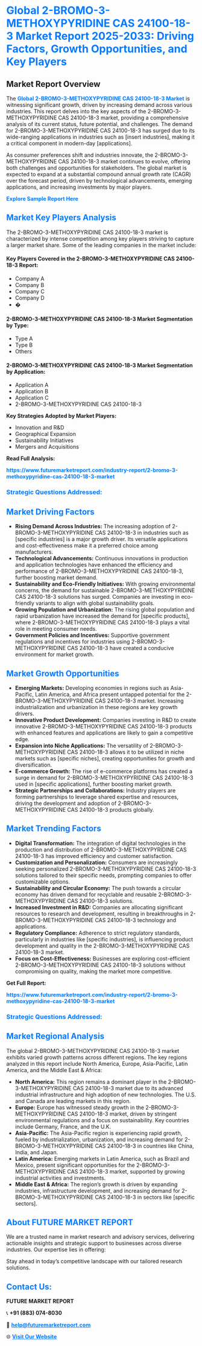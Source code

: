 <h1 style="color: #007BFF;">Global 2-BROMO-3-METHOXYPYRIDINE CAS 24100-18-3 Market Report 2025-2033: Driving Factors, Growth Opportunities, and Key Players</h1>

<section id="overview">
<h2>Market Report Overview</h2>
<p>The <a href="https://www.futuremarketreport.com/industry-report/2-bromo-3-methoxypyridine-cas-24100-18-3-market" style="color: #007BFF; text-decoration: none;"><strong>Global 2-BROMO-3-METHOXYPYRIDINE CAS 24100-18-3 Market</strong></a> is witnessing significant growth, driven by increasing demand across various industries. This report delves into the key aspects of the 2-BROMO-3-METHOXYPYRIDINE CAS 24100-18-3 market, providing a comprehensive analysis of its current status, future potential, and challenges. The demand for 2-BROMO-3-METHOXYPYRIDINE CAS 24100-18-3 has surged due to its wide-ranging applications in industries such as [insert industries], making it a critical component in modern-day [applications].</p>
<p>As consumer preferences shift and industries innovate, the 2-BROMO-3-METHOXYPYRIDINE CAS 24100-18-3 market continues to evolve, offering both challenges and opportunities for stakeholders. The global market is expected to expand at a substantial compound annual growth rate (CAGR) over the forecast period, driven by technological advancements, emerging applications, and increasing investments by major players.</p>
</section>

<section id="overview">
<p><a href="https://www.futuremarketreport.com/request-sample/reportId=112653" style="color: #007BFF; text-decoration: none;"><strong>Explore Sample Report Here</strong></a></p>
</section>

<section id="key-players">
<h2 style="color: #007BFF;">Market Key Players Analysis</h2>
<p>The 2-BROMO-3-METHOXYPYRIDINE CAS 24100-18-3 market is characterized by intense competition among key players striving to capture a larger market share. Some of the leading companies in the market include:</p>
<h4>Key Players Covered in the 2-BROMO-3-METHOXYPYRIDINE CAS 24100-18-3 Report:</h4>
<ul><li>Company A</li><li>Company B</li><li>Company C</li><li>Company D</li><li>�</li></ul>
<h4>2-BROMO-3-METHOXYPYRIDINE CAS 24100-18-3 Market Segmentation by Type:</h4>
<ul><li>Type A</li><li>Type B</li><li>Others</li></ul>

<h4>2-BROMO-3-METHOXYPYRIDINE CAS 24100-18-3 Market Segmentation by Application:</h4>
<ul><li>Application A</li><li>Application B</li><li>Application C</li><li>2-BROMO-3-METHOXYPYRIDINE CAS 24100-18-3</li></ul>
<p><strong>Key Strategies Adopted by Market Players:</strong></p>
<ul>
<li>Innovation and R&D</li>
<li>Geographical Expansion</li>
<li>Sustainability Initiatives</li>
<li>Mergers and Acquisitions</li>
</ul>
</section>

<section>
<p><strong>Read Full Analysis: </strong></p><a href="https://www.futuremarketreport.com/industry-report/2-bromo-3-methoxypyridine-cas-24100-18-3-market" style="color: #007BFF; text-decoration: none;"><strong>https://www.futuremarketreport.com/industry-report/2-bromo-3-methoxypyridine-cas-24100-18-3-market</strong></a>
<h3 style="color: #007BFF;">Strategic Questions Addressed:</h3>
</section>

<section id="driving-factors">
<h2 style="color: #007BFF;">Market Driving Factors</h2>
<ul>
<li><strong>Rising Demand Across Industries:</strong> The increasing adoption of 2-BROMO-3-METHOXYPYRIDINE CAS 24100-18-3 in industries such as [specific industries] is a major growth driver. Its versatile applications and cost-effectiveness make it a preferred choice among manufacturers.</li>
<li><strong>Technological Advancements:</strong> Continuous innovations in production and application technologies have enhanced the efficiency and performance of 2-BROMO-3-METHOXYPYRIDINE CAS 24100-18-3, further boosting market demand.</li>
<li><strong>Sustainability and Eco-Friendly Initiatives:</strong> With growing environmental concerns, the demand for sustainable 2-BROMO-3-METHOXYPYRIDINE CAS 24100-18-3 solutions has surged. Companies are investing in eco-friendly variants to align with global sustainability goals.</li>
<li><strong>Growing Population and Urbanization:</strong> The rising global population and rapid urbanization have increased the demand for [specific products], where 2-BROMO-3-METHOXYPYRIDINE CAS 24100-18-3 plays a vital role in meeting consumer needs.</li>
<li><strong>Government Policies and Incentives:</strong> Supportive government regulations and incentives for industries using 2-BROMO-3-METHOXYPYRIDINE CAS 24100-18-3 have created a conducive environment for market growth.</li>
</ul>
</section>

<section id="growth-opportunities">
<h2 style="color: #007BFF;">Market Growth Opportunities</h2>
<ul>
<li><strong>Emerging Markets:</strong> Developing economies in regions such as Asia-Pacific, Latin America, and Africa present untapped potential for the 2-BROMO-3-METHOXYPYRIDINE CAS 24100-18-3 market. Increasing industrialization and urbanization in these regions are key growth drivers.</li>
<li><strong>Innovative Product Development:</strong> Companies investing in R&D to create innovative 2-BROMO-3-METHOXYPYRIDINE CAS 24100-18-3 products with enhanced features and applications are likely to gain a competitive edge.</li>
<li><strong>Expansion into Niche Applications:</strong> The versatility of 2-BROMO-3-METHOXYPYRIDINE CAS 24100-18-3 allows it to be utilized in niche markets such as [specific niches], creating opportunities for growth and diversification.</li>
<li><strong>E-commerce Growth:</strong> The rise of e-commerce platforms has created a surge in demand for 2-BROMO-3-METHOXYPYRIDINE CAS 24100-18-3 used in [specific applications], further boosting market growth.</li>
<li><strong>Strategic Partnerships and Collaborations:</strong> Industry players are forming partnerships to leverage shared expertise and resources, driving the development and adoption of 2-BROMO-3-METHOXYPYRIDINE CAS 24100-18-3 products globally.</li>
</ul>
</section>

<section id="trending-factors">
<h2 style="color: #007BFF;">Market Trending Factors</h2>
<ul>
<li><strong>Digital Transformation:</strong> The integration of digital technologies in the production and distribution of 2-BROMO-3-METHOXYPYRIDINE CAS 24100-18-3 has improved efficiency and customer satisfaction.</li>
<li><strong>Customization and Personalization:</strong> Consumers are increasingly seeking personalized 2-BROMO-3-METHOXYPYRIDINE CAS 24100-18-3 solutions tailored to their specific needs, prompting companies to offer customizable options.</li>
<li><strong>Sustainability and Circular Economy:</strong> The push towards a circular economy has driven demand for recyclable and reusable 2-BROMO-3-METHOXYPYRIDINE CAS 24100-18-3 solutions.</li>
<li><strong>Increased Investment in R&D:</strong> Companies are allocating significant resources to research and development, resulting in breakthroughs in 2-BROMO-3-METHOXYPYRIDINE CAS 24100-18-3 technology and applications.</li>
<li><strong>Regulatory Compliance:</strong> Adherence to strict regulatory standards, particularly in industries like [specific industries], is influencing product development and quality in the 2-BROMO-3-METHOXYPYRIDINE CAS 24100-18-3 market.</li>
<li><strong>Focus on Cost-Effectiveness:</strong> Businesses are exploring cost-efficient 2-BROMO-3-METHOXYPYRIDINE CAS 24100-18-3 solutions without compromising on quality, making the market more competitive.</li>
</ul>
</section>

<section>
<p><strong>Get Full Report: </strong></p><a href="https://www.futuremarketreport.com/industry-report/2-bromo-3-methoxypyridine-cas-24100-18-3-market" style="color: #007BFF; text-decoration: none;"><strong>https://www.futuremarketreport.com/industry-report/2-bromo-3-methoxypyridine-cas-24100-18-3-market</strong></a>
<h3 style="color: #007BFF;">Strategic Questions Addressed:</h3>
</section>


<section id="regional-analysis">
<h2 style="color: #007BFF;">Market Regional Analysis</h2>
<p>The global 2-BROMO-3-METHOXYPYRIDINE CAS 24100-18-3 market exhibits varied growth patterns across different regions. The key regions analyzed in this report include North America, Europe, Asia-Pacific, Latin America, and the Middle East & Africa:</p>
<ul>
<li><strong>North America:</strong> This region remains a dominant player in the 2-BROMO-3-METHOXYPYRIDINE CAS 24100-18-3 market due to its advanced industrial infrastructure and high adoption of new technologies. The U.S. and Canada are leading markets in this region.</li>
<li><strong>Europe:</strong> Europe has witnessed steady growth in the 2-BROMO-3-METHOXYPYRIDINE CAS 24100-18-3 market, driven by stringent environmental regulations and a focus on sustainability. Key countries include Germany, France, and the U.K.</li>
<li><strong>Asia-Pacific:</strong> The Asia-Pacific region is experiencing rapid growth, fueled by industrialization, urbanization, and increasing demand for 2-BROMO-3-METHOXYPYRIDINE CAS 24100-18-3 in countries like China, India, and Japan.</li>
<li><strong>Latin America:</strong> Emerging markets in Latin America, such as Brazil and Mexico, present significant opportunities for the 2-BROMO-3-METHOXYPYRIDINE CAS 24100-18-3 market, supported by growing industrial activities and investments.</li>
<li><strong>Middle East & Africa:</strong> The region’s growth is driven by expanding industries, infrastructure development, and increasing demand for 2-BROMO-3-METHOXYPYRIDINE CAS 24100-18-3 in sectors like [specific sectors].</li>
</ul>
</section>

<footer>
<h2 style="color: #007BFF;">About FUTURE MARKET REPORT</h2>
<p>We are a trusted name in market research and advisory services, delivering actionable insights and strategic support to businesses across diverse industries. Our expertise lies in offering:</p>

<p>Stay ahead in today’s competitive landscape with our tailored research solutions.</p>

<h2 style="color: #007BFF;">Contact Us:</h2>
<p><strong>FUTURE MARKET REPORT</strong></p>
<p>📞 <strong>+91 (883) 074-8030</strong></p>
<p>📧 <strong><a href="mailto:help@futuremarketreport.com" style="color: #007BFF;">help@futuremarketreport.com</a></strong></p>
<p>🌐 <strong><a href="https://www.futuremarketreport.com/" style="color: #007BFF;">Visit Our Website</a></strong></p>
</footer>